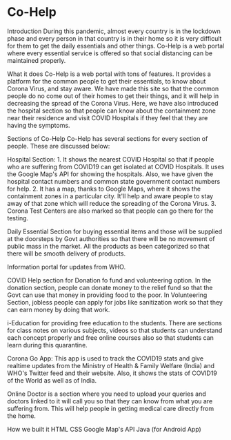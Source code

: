 # Co-Help

Introduction
During this pandemic, almost every country is in the lockdown phase and every person in that country is in their home so it is very difficult for them to get the daily essentials and other things. Co-Help is a web portal where every essential service is offered so that social distancing can be maintained properly.

What it does
Co-Help is a web portal with tons of features. It provides a platform for the common people to get their essentials, to know about Corona Virus, and stay aware. We have made this site so that the common people do no come out of their homes to get their things, and it will help in decreasing the spread of the Corona Virus. Here, we have also introduced the hospital section so that people can know about the containment zone near their residence and visit COVID Hospitals if they feel that they are having the symptoms.

Sections of Co-Help
Co-Help has several sections for every section of people. These are discussed below:

Hospital Section: 1. It shows the nearest COVID Hospital so that if people who are suffering from COVID19 can get isolated at COVID Hospitals. It uses the Google Map's API for showing the hospitals. Also, we have given the hospital contact numbers and common state government contact numbers for help. 2. It has a map, thanks to Google Maps, where it shows the containment zones in a particular city. It'll help and aware people to stay away of that zone which will reduce the spreading of the Corona Virus. 3. Corona Test Centers are also marked so that people can go there for the testing.

Daily Essential Section for buying essential items and those will be supplied at the doorsteps by Govt authorities so that there will be no movement of public mass in the market. All the products as been categorized so that there will be smooth delivery of products.

Information portal for updates from WHO.

COVID Help section for Donation fo fund and volunteering option. In the donation section, people can donate money to the relief fund so that the Govt can use that money in providing food to the poor. In Volunteering Section, jobless people can apply for jobs like sanitization work so that they can earn money by doing that work.

i-Education for providing free education to the students. There are sections for class notes on various subjects, videos so that students can understand each concept properly and free online courses also so that students can learn during this quarantine.

Corona Go App: This app is used to track the COVID19 stats and give realtime updates from the Ministry of Health & Family Welfare (India) and WHO's Twitter feed and their website. Also, it shows the stats of COVID19 of the World as well as of India.

Online Doctor is a section where you need to upload your queries and doctors linked to it will call you so that they can know from what you are suffering from. This will help people in getting medical care directly from the home.

How we built it
HTML
CSS
Google Map's API
Java (for Android App)
